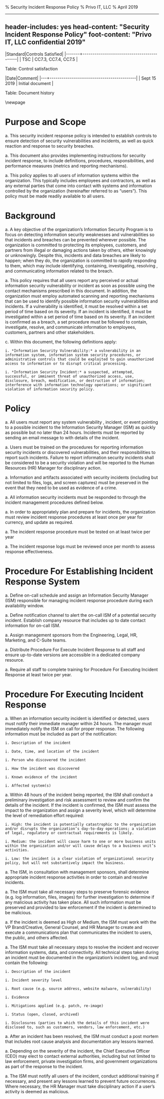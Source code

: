 % Security Incident Response Policy
% Privo IT, LLC
% April 2019

---
header-includes: yes
head-content: "Security Incident Response Policy"
foot-content: "Privo IT, LLC confidential 2019"
---

|Standard|Controls Satisfied|
|-------+--------------------------------------------|
| TSC | CC7.3, CC7.4, CC7.5 |

Table: Control satisfaction


|Date|Comment|
|---+--------------------------------------------|
| Sept 15 2019 | Initial document |

Table: Document history


\newpage


# Purpose and Scope

a. This security incident response policy is intended to establish controls to ensure detection of security vulnerabilities and incidents, as well as quick reaction and response to security breaches.

a. This document also provides implementing instructions for security incident response, to include definitions, procedures, responsibilities, and performance measures (metrics and reporting mechanisms).

a. This policy applies to all users of information systems within the organization. This typically includes employees and contractors, as well as any external parties that come into contact with systems and information controlled by the organization (hereinafter referred to as “users”). This policy must be made readily available to all users.

# Background

a. A key objective of the organization’s Information Security Program is to focus on detecting information security weaknesses and vulnerabilities so that incidents and breaches can be prevented wherever possible. The organization is committed to protecting its employees, customers, and partners from illegal or damaging actions taken by others, either knowingly or unknowingly. Despite this, incidents and data breaches are likely to happen; when they do, the organization is committed to rapidly responding to them, which may include identifying, containing, investigating, resolving , and communicating information related to the breach.

a. This policy requires that all users report any perceived or actual information security vulnerability or incident as soon as possible using the contact mechanisms prescribed in this document. In addition, the organization must employ automated scanning and reporting mechanisms that can be used to identify possible information security vulnerabilities and incidents. If a vulnerability is identified, it must be resolved within a set period of time based on its severity. If an incident is identified, it must be investigated within a set period of time based on its severity. If an incident is confirmed as a breach, a set procedure must be followed to contain, investigate, resolve, and communicate information to employees, customers, partners and other stakeholders.  

c. Within this document, the following definitions apply:

    i. *Information Security Vulnerability:* a vulnerability in an information system, information system security procedures, or administrative controls that could be exploited to gain unauthorized access to information or to disrupt critical processing.

    i. *Information Security Incident:* a suspected, attempted, successful, or imminent threat of unauthorized access, use, disclosure, breach, modification, or destruction of information; interference with information technology operations; or significant violation of information security policy.

# Policy
a. All users must report any system vulnerability , incident, or event pointing to a possible incident to the Information Security Manager (ISM) as quickly as possible but no later than 24 hours. Incidents must be reported by sending an email message to <insert email address here> with details of the incident.

a. Users must be trained on the procedures for reporting information security incidents or discovered vulnerabilities, and their responsibilities to report such incidents. Failure to report information security incidents shall be considered to be a security violation and will be reported to the Human Resources (HR) Manager for disciplinary action.

a. Information and artifacts associated with security incidents (including but not limited to files, logs, and screen captures) must be preserved in the event that they need to be used as evidence of a crime.

a. All information security incidents must be responded to through the incident management procedures defined below.

a. In order to appropriately plan and prepare for incidents, the organization must review incident response procedures at least once per year for currency, and update as required.

a. The incident response procedure must be tested on at least twice per year

a. The incident response logs must be reviewed once per month to assess response effectiveness.

# Procedure For Establishing Incident Response System

a. Define on-call schedule and assign an Information Security Manager (ISM) responsible for managing incident response procedure during each availability window.

a. Define notification channel to alert the on-call ISM of a potential security incident.  Establish company resource that includes up to date contact information for on-call ISM.

a. Assign management sponsors from the Engineering, Legal, HR, Marketing, and C-Suite teams.

a. Distribute Procedure For Execute Incident Response to all staff and ensure up-to-date versions are accessible in a dedicated company resource. 

a. Require all staff to complete training for Procedure For Executing Incident Response at least twice per year.

# Procedure For Executing Incident Response

a. When an information security incident is identified or detected, users must notify their immediate manager within 24 hours. The manager must immediately notify the ISM on call for proper response. The following information must be included as part of the notification:

    i. Description of the incident

    i. Date, time, and location of the incident

    i. Person who discovered the incident

    i. How the incident was discovered

    i. Known evidence of the incident

    i. Affected system(s)

a. Within 48 hours of the incident being reported, the ISM shall conduct a preliminary investigation and risk assessment to review and confirm the details of the incident. If the incident is confirmed, the ISM must assess the impact to the organization and assign a severity level, which will determine the level of remediation effort required:

    i. High: the incident is potentially catastrophic to the organization and/or disrupts the organization’s day-to-day operations; a violation of legal, regulatory or contractual requirements is likely.

    i. Medium: the incident will cause harm to one or more business units within the organization and/or will cause delays to a business unit’s activities.

    i. Low: the incident is a clear violation of organizational security policy, but will not substantively impact the business.


a. The ISM, in consultation with management sponsors, shall determine appropriate incident response activities in order to contain and resolve incidents.

a. The ISM must take all necessary steps to preserve forensic evidence (e.g. log information, files, images) for further investigation to determine if any malicious activity has taken place. All such information must be preserved and provided to law enforcement if the incident is determined to be malicious.

a. If the incident is deemed as High or Medium, the ISM must work with the VP Brand/Creative, General Counsel, and HR Manager to create and execute a communications plan that communicates the incident to users, the public, and others affected.

a. The ISM must take all necessary steps to resolve the incident and recover information systems, data, and connectivity. All technical steps taken during an incident must be documented in the organization’s incident log, and must contain the following:

    i. Description of the incident

    i. Incident severity level

    i. Root cause (e.g. source address, website malware, vulnerability)

    i. Evidence

    i. Mitigations applied (e.g. patch, re-image)

    i. Status (open, closed, archived)

    i. Disclosures (parties to which the details of this incident were disclosed to, such as customers, vendors, law enforcement, etc.)

a. After an incident has been resolved, the ISM must conduct a post mortem that includes root cause analysis and documentation any lessons learned.

a. Depending on the severity of the incident, the Chief Executive Officer (CEO) may elect to contact external authorities, including but not limited to law enforcement, private investigation firms, and government organizations as part of the response to the incident.

a. The ISM must notify all users of the incident, conduct additional training if necessary, and present any lessons learned to prevent future occurrences. Where necessary, the HR Manager must take disciplinary action if a user’s activity is deemed as malicious.


